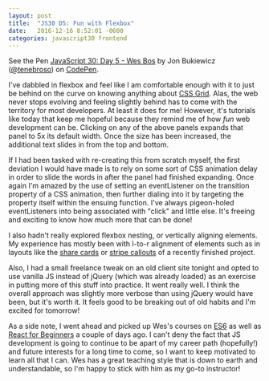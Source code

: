 ```yaml
---
layout: post
title:  "JS30 D5: Fun with Flexbox"
date:   2016-12-16 8:52:01 -0600
categories: javascript30 frontend
---
```


<p data-height="665" data-theme-id="0" data-slug-hash="woRpdb" data-default-tab="result" data-user="tenebroso" data-embed-version="2" data-pen-title="JavaScript 30: Day 5 - Wes Bos" class="codepen">See the Pen <a href="http://codepen.io/tenebroso/pen/woRpdb/">JavaScript 30: Day 5 - Wes Bos</a> by Jon Bukiewicz (<a href="http://codepen.io/tenebroso">@tenebroso</a>) on <a href="http://codepen.io">CodePen</a>.</p>
<script async src="https://production-assets.codepen.io/assets/embed/ei.js"></script>

I've dabbled in flexbox and feel like I am comfortable enough with it to just be behind on the curve on knowing anything about [CSS Grid](https://css-tricks.com/snippets/css/complete-guide-grid/). Alas, the web never stops evolving and feeling slightly behind has to come with the territory for most developers. At least it does for me! However, it's tutorials like today that keep me hopeful because they remind me of how *fun* web development can be. Clicking on any of the above panels expands that panel to 5x its default width. Once the size has been increased, the additional text slides in from the top and bottom.

If I had been tasked with re-creating this from scratch myself, the first deviation I would have made is to rely on some sort of CSS animation delay in order to slide the words in after the panel had finished expanding. Once again I'm amazed by the use of setting an eventListener on the transition property of a CSS animation, then further dialing into it by targeting the property itself within the ensuing function. I've always pigeon-holed eventListeners into being associated with "click" and little else. It's freeing and exciting to know how much more that can be done!

I also hadn't really explored flexbox nesting, or vertically aligning elements. My experience has mostly been with l-to-r alignment of elements such as in layouts like the [share cards](http://www.westernusa.salvationarmy.org/usw_thq/style_guide#shareCards) or [stripe callouts](http://www.westernusa.salvationarmy.org/usw_thq/style_guide#stripesStoryCalloutWithPhoto) of a recently finished project.

Also, I had a small freelance tweak on an old client site tonight and opted to use vanilla JS instead of jQuery (which was already loaded) as an exercise in putting more of this stuff into practice. It went really well. I think the overall approach was slightly more verbose than using jQuery would have been, but it's worth it. It feels good to be breaking out of old habits and I'm excited for tomorrow!

As a side note, I went ahead and picked up Wes's courses on [ES6](https://es6.io) as well as [React for Beginners](https://reactforbeginners.com/) a couple of days ago. I can't deny the fact that JS development is going to continue to be apart of my career path (hopefully!) and future interests for a long time to come, so I want to keep motivated to learn all that I can. Wes has a great teaching style that is down to earth and understandable, so I'm happy to stick with him as my go-to instructor!